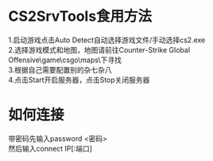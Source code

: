 # CS2SrvTools食用方法
1.启动游戏点击Auto Detect自动选择游戏文件/手动选择cs2.exe <br>
2.选择游戏模式和地图，地图请前往Counter-Strike Global Offensive\game\csgo\maps\下寻找 <br>
3.根据自己需要配置别的杂七杂八 <br>
4.点击Start开启服务器，点击Stop关闭服务器 <br>
# 如何连接
带密码先输入password <密码> <br>
然后输入connect IP[:端口] <br>
